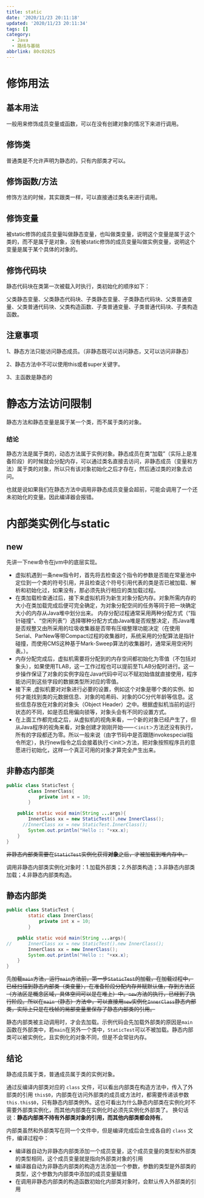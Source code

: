 ```yaml
---
title: static
date: '2020/11/23 20:11:18'
updated: '2020/11/23 20:11:34'
tags: []
category:
  - Java
  - 路线与基础
abbrlink: 80c02825
---
```

# 修饰用法
## 基本用法
一般用来修饰成员变量或函数，可以在没有创建对象的情况下来进行调用。
<!--more-->
## 修饰类
普通类是不允许声明为静态的，只有内部类才可以。


## 修饰函数/方法

修饰方法的时候，其实跟类一样，可以直接通过类名来进行调用。

## 修饰变量

被static修饰的成员变量叫做静态变量，也叫做类变量，说明这个变量是属于这个类的，而不是属于是对象，没有被static修饰的成员变量叫做实例变量，说明这个变量是属于某个具体的对象的。

## 修饰代码块

静态代码块在类第一次被载入时执行，类初始化的顺序如下：

父类静态变量、父类静态代码块、子类静态变量、子类静态代码块、父类普通变量、父类普通代码块、父类构造函数、子类普通变量、子类普通代码块、子类构造函数。

## 注意事项

1、静态方法只能访问静态成员。（非静态既可以访问静态，又可以访问非静态）

2、静态方法中不可以使用this或者super关键字。

3、主函数是静态的

# 静态方法访问限制

静态方法和静态变量是属于某一个类，而不属于类的对象。

### 结论

静态方法是属于类的，动态方法属于实例对象。静态成员在类“加载”（实际上是准备阶段）的时候就会分配内存，可以通过类名直接去访问，非静态成员（变量和方法）属于类的对象，所以只有该对象初始化之后才存在，然后通过类的对象去访问。

也就是说如果我们在静态方法中调用非静态成员变量会超前，可能会调用了一个还未初始化的变量。因此编译器会报错。

# 内部类实例化与static

## new

先讲一下new命令在jvm中的底层实现。

* 虚拟机遇到一条new指令时，首先将去检查这个指令的参数是否能在常量池中定位到一个类的符号引用，并且检查这个符号引用代表的类是否已被加载、解析和初始化过，如果没有，那必须先执行相应的类加载过程。
* 在类加载检查通过后，接下来虚拟机将为新生对象分配内存。对象所需内存的大小在类加载完成后便可完全确定，为对象分配空间的任务等同于把一块确定大小的内存从Java堆中划分出来。
  内存分配过程通常采用两种分配方式（“指针碰撞”、“空闲列表”）选择哪种分配方式由Java堆是否规整决定，而Java堆是否规整又由所采用的垃圾收集器是否带有压缩整理功能决定（在使用Serial、ParNew等带Compact过程的收集器时，系统采用的分配算法是指针碰撞，而使用CMS这种基于Mark-Sweep算法的收集器时，通常采用空闲列表。）。
* 内存分配完成后，虚拟机需要将分配到的内存空间都初始化为零值（不包括对象头），如果使用TLAB，这一工作过程也可以提前至TLAB分配时进行。这一步操作保证了对象的实例字段在Java代码中可以不赋初始值就直接使用，程序能访问到这些字段的数据类型所对应的零值。
* 接下来 ,虚拟机要对对象进行必要的设置，例如这个对象是哪个类的实例、如何才能找到类的元数据信息、对象的哈希码、对象的GC分代年龄等信息。这些信息存放在对象的对象头（Object Header）之中。根据虚拟机当前的运行状态的不同，如是否启用偏向锁等，对象头会有不同的设置方式。
* 在上面工作都完成之后，从虚拟机的视角来看，一个新的对象已经产生了，但从Java程序的视角来看，对象创建才刚刚开始——`＜init＞`方法还没有执行，所有的字段都还为零。所以一般来说（由字节码中是否跟随invokespecial指令所定），执行new指令之后会接着执行＜init＞方法，把对象按照程序员的意愿进行初始化，这样一个真正可用的对象才算完全产生出来。

## 非静态内部类

```java
public class StaticTest {
        class InnerClass{
            private int x = 10;
        }

    public static void main(String ...args){
        InnerClass xx = new StaticTest().new InnerClass();
      //InnerClass xx = new StaticTest.InnerClass();
        System.out.println("Hello :: "+xx.x);
    }
}
```

~~非静态内部类需要在`StaticTest`实例化获得**对象**之后，才被加载到堆内存中。~~

调用非静态内部类实例化对象时：1.加载外部类；2.外部类构造；3.非静态内部类加载；4.非静态内部类构造。

## 静态内部类

```java
public class StaticTest {
        static class InnerClass{
            private int x = 10;
        }

    public static void main(String ...args){
//      InnerClass xx = new StaticTest().new InnerClass();
        InnerClass xx = new InnerClass();
        System.out.println("Hello :: "+xx.x);
    }
}
```

~~先加载`main`方法，运行`main`方法前，第一步`StaticTest`的加载，在加载过程中，已经扫描到静态内部类（类变量），在准备阶段分配内存并赋默认值，存到方法区（方法区是概念区域，具体空间可以是在堆上）中。`new`方法的执行，已经到了执行阶段。所以在`main`（静态）方法中，可以直接用`new`实例化`InnerClass`静态内部类，实际上只是在栈帧的局部变量里保存了静态内部类的引用。~~

静态内部类被主动调用时，才会去加载。示例代码会先加载外部类的原因是`main`函数在外部类中，若`main`在另外一个类中，`StaticTest`可以不被加载。静态内部类可以被实例化，且实例化的对象不同，但是不会常驻内存。

## 结论

静态成员属于类，普通成员属于类的实例对象。

通过反编译内部类对应的 `class` 文件，可以看出内部类在构造方法中，传入了外部类的引用 `this$0`，内部类在访问外部类的成员或方法时，都需要传递该参数 `this.this$0`，只有静态内部类例外。这也可看出为什么静态内部类在实例化时不需要外部类实例化，而其他内部类在实例化时必须先实例化外部类了。
换句话说：**静态内部类不持有外部类对象的引用，而其他内部类都会持有**。

内部类虽然和外部类写在同一个文件中，但是编译完成后会生成各自的 `class` 文件，编译过程中：

- 编译器自动为非静态内部类添加一个成员变量，这个成员变量的类型和外部类的类型相同，这个成员变量就是指向外部类对象的引用
- 编译器自动为非静态内部类的构造方法添加一个参数，参数的类型是外部类的类型，这个参数为内部类中添加的成员变量赋值
- 在调用非静态内部类的构造函数初始化内部类对象时，会默认传入外部类的引用
